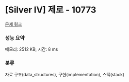 # [Silver IV] 제로 - 10773 

[문제 링크](https://www.acmicpc.net/problem/10773) 

### 성능 요약

메모리: 2512 KB, 시간: 8 ms

### 분류

자료 구조(data_structures), 구현(implementation), 스택(stack)


